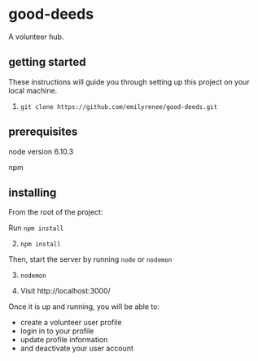 # good-deeds

A volunteer hub.

## getting started

These instructions will guide you through setting up this project on your local machine.

1. ```git clone https://github.com/emilyrenee/good-deeds.git```

## prerequisites

node version 6.10.3

npm

## installing
From the root of the project:

Run ```npm install```

2. ```npm install```

Then, start the server by running ```node``` or ```nodemon```

3. ```nodemon```

4. Visit http://localhost:3000/

Once it is up and running, you will be able to:
* create a volunteer user profile 
* login in to your profile 
* update profile information 
* and deactivate your user account


